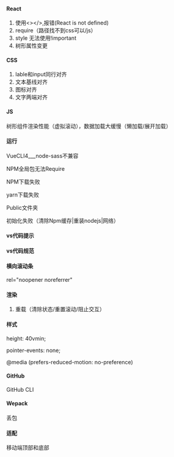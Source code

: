 #### React

1. 使用<></>,报错(React is not defined)
2. require（路径找不到css可以/js）
3. style 无法使用!important
4. 树形属性变更

#### CSS

1. lable和input同行对齐
2. 文本基线对齐
3. 图标对齐
4. 文字两端对齐

#### JS

树形组件渲染性能（虚拟滚动），数据加载大缓慢（懒加载/展开加载）

#### 运行

VueCLI4___node-sass不兼容

NPM全局包无法Require

NPM下载失败

yarn下载失败

Public文件夹

初始化失败（清除Npm缓存|重装nodejs|网络）

#### vs代码提示

#### vs代码规范

#### 横向滚动条

rel="noopener noreferrer"

#### 渲染

1. 重载（清除状态/重置滚动/阻止交互）

#### 样式

height: 40vmin;

pointer-events: none;

@media (prefers-reduced-motion: no-preference)

#### GitHub

GitHub CLI

#### Wepack

丢包

#### 适配

移动端顶部和底部